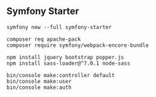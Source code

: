 ## Symfony Starter

    symfony new --full symfony-starter
    
    composer req apache-pack
    composer require symfony/webpack-encore-bundle
    
    npm install jquery bootstrap popper.js
    npm install sass-loader@^7.0.1 node-sass
    
    bin/console make:controller default
    bin/console make:user
    bin/console make:auth
    
